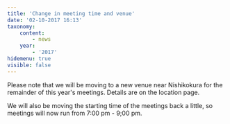 ```yaml
---
title: 'Change in meeting time and venue'
date: '02-10-2017 16:13'
taxonomy:
    content:
        - news
    year:
        - '2017'
hidemenu: true
visible: false
---
```


Please note that we will be moving to a new venue near Nishikokura for the remainder of this year's meetings. Details are on the location page. 

We will also be moving the starting time of the meetings back a little, so meetings will now run from 7:00 pm - 9;00 pm.
